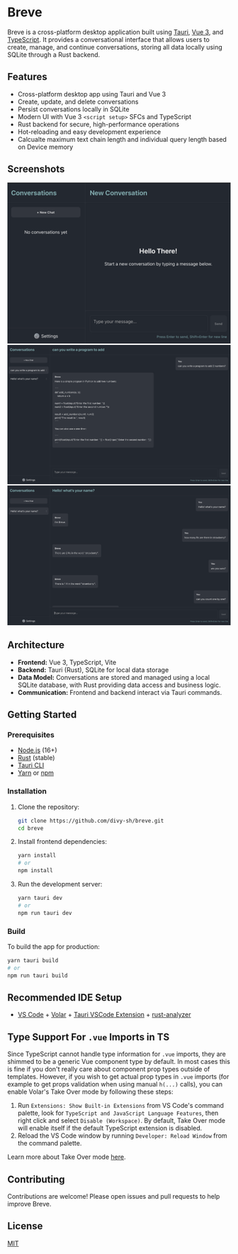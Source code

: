 # Breve

Breve is a cross-platform desktop application built using [Tauri](https://tauri.app/), [Vue 3](https://vuejs.org/), and [TypeScript](https://www.typescriptlang.org/). It provides a conversational interface that allows users to create, manage, and continue conversations, storing all data locally using SQLite through a Rust backend.

## Features

- Cross-platform desktop app using Tauri and Vue 3
- Create, update, and delete conversations
- Persist conversations locally in SQLite
- Modern UI with Vue 3 `<script setup>` SFCs and TypeScript
- Rust backend for secure, high-performance operations
- Hot-reloading and easy development experience
- Calcualte maximum text chain length and individual query length based on Device memory

## Screenshots
![alt text](media/screenshot_1.png)
![alt text](media/screenshot_2.png)
![alt text](media/screenshot_3.png)

## Architecture

- **Frontend:** Vue 3, TypeScript, Vite
- **Backend:** Tauri (Rust), SQLite for local data storage
- **Data Model:** Conversations are stored and managed using a local SQLite database, with Rust providing data access and business logic.
- **Communication:** Frontend and backend interact via Tauri commands.

## Getting Started

### Prerequisites

- [Node.js](https://nodejs.org/) (16+)
- [Rust](https://www.rust-lang.org/tools/install) (stable)
- [Tauri CLI](https://tauri.app/v1/guides/getting-started/prerequisites/#installing-tauri-cli)
- [Yarn](https://yarnpkg.com/) or [npm](https://www.npmjs.com/)

### Installation

1. Clone the repository:
   ```sh
   git clone https://github.com/divy-sh/breve.git
   cd breve
   ```

2. Install frontend dependencies:
   ```sh
   yarn install
   # or
   npm install
   ```

3. Run the development server:
   ```sh
   yarn tauri dev
   # or
   npm run tauri dev
   ```

### Build

To build the app for production:
```sh
yarn tauri build
# or
npm run tauri build
```

## Recommended IDE Setup

- [VS Code](https://code.visualstudio.com/) + [Volar](https://marketplace.visualstudio.com/items?itemName=Vue.volar) + [Tauri VSCode Extension](https://marketplace.visualstudio.com/items?itemName=tauri-apps.tauri-vscode) + [rust-analyzer](https://marketplace.visualstudio.com/items?itemName=rust-lang.rust-analyzer)

## Type Support For `.vue` Imports in TS

Since TypeScript cannot handle type information for `.vue` imports, they are shimmed to be a generic Vue component type by default. In most cases this is fine if you don't really care about component prop types outside of templates. However, if you wish to get actual prop types in `.vue` imports (for example to get props validation when using manual `h(...)` calls), you can enable Volar's Take Over mode by following these steps:

1. Run `Extensions: Show Built-in Extensions` from VS Code's command palette, look for `TypeScript and JavaScript Language Features`, then right click and select `Disable (Workspace)`. By default, Take Over mode will enable itself if the default TypeScript extension is disabled.
2. Reload the VS Code window by running `Developer: Reload Window` from the command palette.

Learn more about Take Over mode [here](https://github.com/johnsoncodehk/volar/discussions/471).

## Contributing

Contributions are welcome! Please open issues and pull requests to help improve Breve.

## License

[MIT](LICENSE)